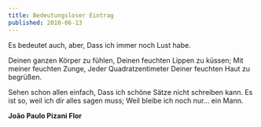 ```yaml
---
title: Bedeutungsloser Eintrag
published: 2010-06-13
---
```


Es bedeutet auch, aber,
Dass ich immer noch Lust habe.

Deinen ganzen Körper zu fühlen,
Deinen feuchten Lippen zu küssen;
Mit meiner feuchten Zunge,
Jeder Quadratzentimeter
Deiner feuchten Haut zu begrüßen.

Sehen schon allen einfach,
Dass ich schöne Sätze nicht schreiben kann.
Es ist so, weil ich dir alles sagen muss;
Weil bleibe ich noch nur... ein Mann.

**João Paulo Pizani Flor**

